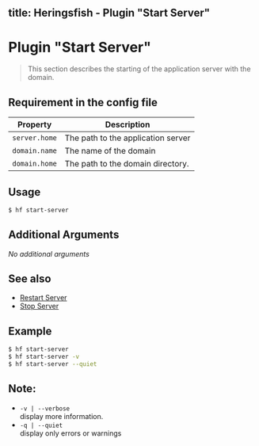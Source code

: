 title: Heringsfish - Plugin "Start Server"
---

<span class="fa fa-plug fa-4x"></span>

# Plugin "Start Server"

> This section describes the starting of the application server with the domain.


## Requirement in the config file

| Property                  | Description
|---------------------------|------------------------------------------------
| `server.home`             | The path to the application server
| `domain.name`             | The name of the domain
| `domain.home`             | The path to the domain directory.


## Usage

```bash
$ hf start-server
```
## Additional Arguments

*No additional arguments*


## See also

* [Restart Server](plugins/plugin-restart-server.html)
* [Stop Server](plugins/plugin-stop-server.html)


## Example

```bash
$ hf start-server
$ hf start-server -v
$ hf start-server --quiet
```


## Note:

* `-v | --verbose`<br>
  display more information.
* `-q | --quiet`<br>
  display only errors or warnings
